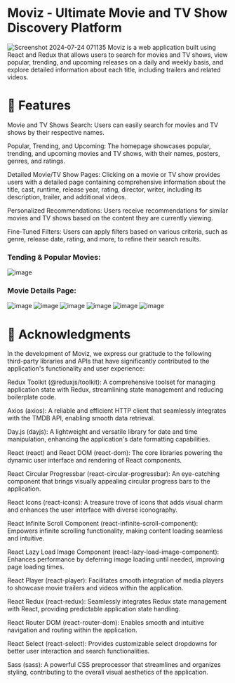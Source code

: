 # Moviz - Ultimate Movie and TV Show Discovery Platform
![Screenshot 2024-07-24 071135](https://github.com/user-attachments/assets/3bcb3925-eec3-4acd-be1c-ed76258f1b30)
Moviz is a web application built using React and Redux that allows users to search for movies and TV shows, view popular, trending, and upcoming releases on a daily and weekly basis, and explore detailed information about each title, including trailers and related videos.
# 📝 Features
Movie and TV Shows Search: Users can easily search for movies and TV shows by their respective names.

Popular, Trending, and Upcoming: The homepage showcases popular, trending, and upcoming movies and TV shows, with their names, posters, genres, and ratings.

Detailed Movie/TV Show Pages: Clicking on a movie or TV show provides users with a detailed page containing comprehensive information about the title, cast, runtime, release year, rating, director, writer, including its description, trailer, and additional videos.

Personalized Recommendations: Users receive recommendations for similar movies and TV shows based on the content they are currently viewing.

Fine-Tuned Filters: Users can apply filters based on various criteria, such as genre, release date, rating, and more, to refine their search results.

### Tending & Popular Movies:
![image](https://github.com/user-attachments/assets/060fc28d-3af7-4b23-9dd8-99449b5bf203)
### Movie Details Page:
![image](https://github.com/user-attachments/assets/d9f33776-5c1d-471d-958a-d53301b54fbe)
![image](https://github.com/user-attachments/assets/a427c26b-6998-4bc4-9050-09d3a092176a)
![image](https://github.com/user-attachments/assets/cca9c0bf-5394-4d7a-95cd-afe7c90f2874)
![image](https://github.com/user-attachments/assets/9b91e2b0-8bee-4faf-a3a2-e45849e76013)
![image](https://github.com/user-attachments/assets/30ea84df-c0ff-4504-8974-d8232a33d1cb)
![image](https://github.com/user-attachments/assets/cfe3edcf-6383-4afb-ac8c-f1b04c97a773)
# 🙏 Acknowledgments
In the development of Moviz, we express our gratitude to the following third-party libraries and APIs that have significantly contributed to the application's functionality and user experience:

Redux Toolkit (@reduxjs/toolkit): A comprehensive toolset for managing application state with Redux, streamlining state management and reducing boilerplate code.

Axios (axios): A reliable and efficient HTTP client that seamlessly integrates with the TMDB API, enabling smooth data retrieval.

Day.js (dayjs): A lightweight and versatile library for date and time manipulation, enhancing the application's date formatting capabilities.

React (react) and React DOM (react-dom): The core libraries powering the dynamic user interface and rendering of React components.

React Circular Progressbar (react-circular-progressbar): An eye-catching component that brings visually appealing circular progress bars to the application.

React Icons (react-icons): A treasure trove of icons that adds visual charm and enhances the user interface with diverse iconography.

React Infinite Scroll Component (react-infinite-scroll-component): Empowers infinite scrolling functionality, making content loading seamless and intuitive.

React Lazy Load Image Component (react-lazy-load-image-component): Enhances performance by deferring image loading until needed, improving page loading times.

React Player (react-player): Facilitates smooth integration of media players to showcase movie trailers and videos within the application.

React Redux (react-redux): Seamlessly integrates Redux state management with React, providing predictable application state handling.

React Router DOM (react-router-dom): Enables smooth and intuitive navigation and routing within the application.

React Select (react-select): Provides customizable select dropdowns for better user interaction and search functionalities.

Sass (sass): A powerful CSS preprocessor that streamlines and organizes styling, contributing to the overall visual aesthetics of the application.






